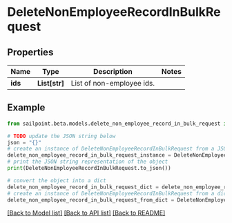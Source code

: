 # DeleteNonEmployeeRecordInBulkRequest


## Properties

Name | Type | Description | Notes
------------ | ------------- | ------------- | -------------
**ids** | **List[str]** | List of non-employee ids. | 

## Example

```python
from sailpoint.beta.models.delete_non_employee_record_in_bulk_request import DeleteNonEmployeeRecordInBulkRequest

# TODO update the JSON string below
json = "{}"
# create an instance of DeleteNonEmployeeRecordInBulkRequest from a JSON string
delete_non_employee_record_in_bulk_request_instance = DeleteNonEmployeeRecordInBulkRequest.from_json(json)
# print the JSON string representation of the object
print(DeleteNonEmployeeRecordInBulkRequest.to_json())

# convert the object into a dict
delete_non_employee_record_in_bulk_request_dict = delete_non_employee_record_in_bulk_request_instance.to_dict()
# create an instance of DeleteNonEmployeeRecordInBulkRequest from a dict
delete_non_employee_record_in_bulk_request_from_dict = DeleteNonEmployeeRecordInBulkRequest.from_dict(delete_non_employee_record_in_bulk_request_dict)
```
[[Back to Model list]](../README.md#documentation-for-models) [[Back to API list]](../README.md#documentation-for-api-endpoints) [[Back to README]](../README.md)



